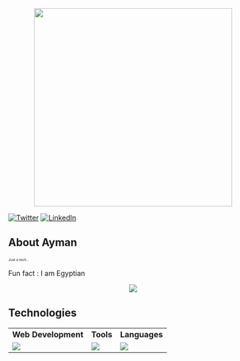 <div style="text-align: center;"> 
  <img width="400" src="https://readme-typing-svg.herokuapp.com?font=JetBrains+Mono&weight=600&size=30&duration=3000&color=A1C4FF&width=535&lines=Hi%2C+I'm+Ayman+%F0%9F%91%8B;Just+a+tech..;Let's+Connect!"/>
</div>

[![Twitter](https://skillicons.dev/icons?i=twitter)](https://x.com/a_soliman1783)
[![LinkedIn](https://skillicons.dev/icons?i=linkedin)](https://www.linkedin.com/in/ayman-soliman-a602aa232)

## About Ayman
<p style="font-size:7px;">
Just a tech..
</p>
<p>Fun fact : I am Egyptian </p>
<p align="center"><img src= 'https://capsule-render.vercel.app/api?type=rect&color=gradient&height=2.5'/></p>

## Technologies
 
<table>

<tr>
	<td><strong>Web Development</strong></td>
	<td><strong>Tools</strong></td>
	<td><strong>Languages</strong></td>
</tr>
<tr>
	<td><img src="https://skillicons.dev/icons?i=html,css,bootstrap,js,tailwind"></td>
	<td><img src="https://skillicons.dev/icons?i=git,vscode,idea,github&theme=dark"></td>
	<td><img src="https://skillicons.dev/icons?i=java&theme=dark"></td>
</tr>
</table>
